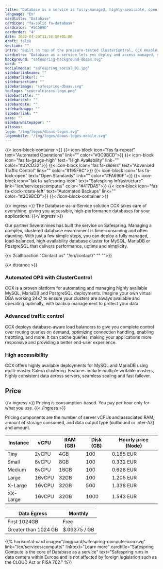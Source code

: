 ```yaml
---
title: "Database as a service is fully-managed, highly-available, open source"
language: "En"
cardtitle: "Database"
cardicon: "fa-solid fa-database"
cardcolor: "#5C509D"
cardorder: "4"
date: 2022-04-29T11:58:58+01:00
draft: false
section: ""
intro: "Built on top of the pressure-tested ClusterControl, CCX enables you to provision, deploy and manage performant, open source database clusters in moments."
cardintro: "Database as a service lets you deploy and access managed, secured database clusters."
background: "safespring-background-dbaas.svg"
card: ""
socialmedia: "safespring_social_01.jpg"
sidebarlinkname: ""
sidebarlinkurl: ""
sidebarsection: ""
sidebarimage: "safespring-dbaas.svg"
toplogo: "severalninses-logo.png"
sidebartitle: ""
sidebartext: ""
sidebardate: ""
sidebarknapp: ""
sidebarlink: ""
saas: ""
sidebarwhitepaper: ""
aliases:
logo: "/img/logos/dbaas-logos.svg"
logomobile: "/img/logos/dbaas-logos-mobile.svg"
---
```


{{< icon-block-container >}}
    {{< icon-block icon="fas fa-repeat" text="Automated Operations" link="" color="#3C9BCD">}}
    {{< icon-block icon="fas fa-gauge-high" text="High Availability" link="" color="#32CD32">}}
    {{< icon-block icon="fas fa-sliders" text="Advanced Traffic Control" link="" color="#195F8C">}}
    {{< icon-block icon="fas fa-lock-open" text="Open Standards" link="" color="#FA690F">}}
    {{< icon-block icon="fak fa-safespring-icon" text="Safespring Infrastructure" link="/en/services/compute/" color="#417DA5">}}
    {{< icon-block icon="fas fa-clock-rotate-left" text="Automated Backups" link="" color="#3C9BCD">}}
{{< /icon-block-container >}}

{{< ingress >}}
The Database-as-a-Service solution CCX takes care of everything, giving you accessible, high-performance databases for your applications.
{{</ ingress >}}

Our partner Severalnines has built the service on Safespring. Managing a complex, clustered database environment is time-consuming and often daunting. With just a few simple steps, you can deploy a fully managed, load-balanced, high-availability database cluster for MySQL, MariaDB or PostgreSQL that delivers performance, uptime and simplicity.

{{< 2calltoaction "Contact us" "/en/contact/" "" "">}}

{{< distance >}}

### Automated OPS with ClusterControl
CCX is a proven platform for automating and managing highly available MySQL, MariaDB and PostgreSQL deployments. Imagine your own virtual DBA working 24x7 to ensure your clusters are always available and operating optimally, with backup management to protect your data.

### Advanced traffic control
CCX deploys database-aware load balancers to give you complete control over routing queries on demand, optimizing connection handling, enabling throttling, and more. It can cache queries, making your applications more responsive and providing a better end-user experience.

### High accessibility
CCX offers highly available deployments for MySQL and MariaDB using multi-master Galera clustering. Features include multiple writable masters, highly consistent data across servers, seamless scaling and fast failover.

## Price
{{< ingress >}} 
Pricing is consumption-based. You pay per hour only for what you use.
{{< /ingress >}}

Pricing components are the number of server vCPUs and associated RAM, amount of storage consumed, and data output type (outbound or inter-AZ) and amount.

| Instance | vCPU   | RAM (GB) | Disk (GB) | Hourly price (Node) |
|----------|--------|----------|-----------|---------------------|
| Tiny     | 2vCPU  | 4GB      | 100       | 0.185 EUR           |
| Small    | 8vCPU  | 8GB      | 100       | 0.332 EUR           |
| Medium   | 8vCPU  | 16GB     | 100       | 0.628 EUR           |
| Large    | 16vCPU | 32GB     | 100       | 1.205 EUR           |
| X-Large  | 16vCPU | 32GB     | 500       | 1.338 EUR           |
| XX-Large | 16vCPU | 32GB     | 1000      | 1.543 EUR           |


| Data Egress          | Monthly       |
|----------------------|---------------|
| First 1024GB        | Free          |
| Greater than 1024 GB         | $.09375 / GB  |


{{% horisontal-card image="/img/card/safespring-compute-icon.svg" link="/en/services/compute/" linktext="Learn more" cardtitle="Safespring Compute is the core of Database as a service" text="Safespring runs in data centers within Europe and is not affected by foreign legislation such as the CLOUD Act or FISA 702." %}}
